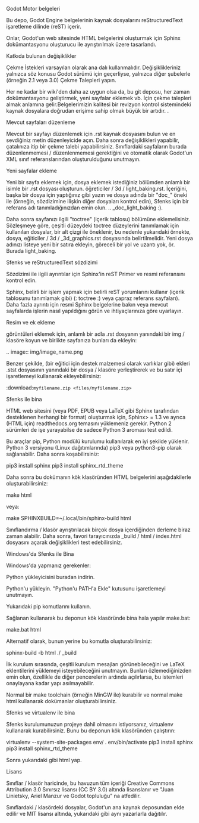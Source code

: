 Godot Motor belgeleri

Bu depo, Godot Engine belgelerinin kaynak dosyalarını reStructuredText işaretleme dilinde (reST) içerir.

Onlar, Godot'un web sitesinde HTML belgelerini oluşturmak için Sphinx dokümantasyonu oluşturucu ile ayrıştırılmak üzere tasarlandı.

Katkıda bulunan değişiklikler

Çekme İstekleri varsayılan olarak ana dalı kullanmalıdır. Değişiklikleriniz yalnızca söz konusu Godot sürümü için geçerliyse, yalnızca diğer şubelerle (örneğin 2.1 veya 3.0) Çekme Talepleri yapın.

Her ne kadar bir wiki'den daha az uygun olsa da, bu git deposu, her zaman dokümantasyonu geliştirmek, yeni sayfalar eklemek vb. İçin çekme talepleri almak anlamına gelir.Belgelerimizin kalitesi bir revizyon kontrol sistemindeki kaynak dosyalara doğrudan erişime sahip olmak büyük bir artıdır. .

Mevcut sayfaları düzenleme

Mevcut bir sayfayı düzenlemek için .rst kaynak dosyasını bulun ve en sevdiğiniz metin düzenleyicide açın. Daha sonra değişiklikleri yapabilir, çatalınıza itip bir çekme talebi yapabilirsiniz. Sınıflardaki sayfaların burada düzenlenmemesi / düzenlenmemesi gerektiğini ve otomatik olarak Godot'un XML sınıf referanslarından oluşturulduğunu unutmayın.

Yeni sayfalar ekleme

Yeni bir sayfa eklemek için, dosya eklemek istediğiniz bölümden anlamlı bir isimle bir .rst dosyası oluşturun. öğreticiler / 3d / light_baking.rst. İçeriğini, başka bir dosya için yaptığınız gibi yazın ve dosya adında bir "doc_" öneki ile (örneğin, sözdizimine ilişkin diğer dosyaları kontrol edin), Sfenks için bir referans adı tanımladığınızdan emin olun. .. _doc_light_baking :).

Daha sonra sayfanızı ilgili "toctree" (içerik tablosu) bölümüne eklemelisiniz. Sözleşmeye göre, çeşitli düzeydeki toctree düzeylerini tanımlamak için kullanılan dosyalar, bir alt çizgi ile öneklenir, bu nedenle yukarıdaki örnekte, dosya, eğiticiler / 3d / _3d_graphics.rst dosyasında belirtilmelidir. Yeni dosya adınızı listeye yeni bir satıra ekleyin, göreceli bir yol ve uzantı yok, ör. Burada light_baking.

Sfenks ve reStructuredText sözdizimi

Sözdizimi ile ilgili ayrıntılar için Sphinx'in reST Primer ve resmi referansını kontrol edin.

Sphinx, belirli bir işlem yapmak için belirli reST yorumlarını kullanır (içerik tablosunu tanımlamak gibi) (: toctree :) veya çapraz referans sayfaları). Daha fazla ayrıntı için resmi Sphinx belgelerine bakın veya mevcut sayfalarda işlerin nasıl yapıldığını görün ve ihtiyaçlarınıza göre uyarlayın.

Resim ve ek ekleme

görüntüleri eklemek için, anlamlı bir adla .rst dosyanın yanındaki bir img / klasöre koyun ve birlikte sayfanıza bunları da ekleyin:

.. image:: img/image_name.png

Benzer şekilde, (bir eğitici için destek malzemesi olarak varlıklar gibi) ekleri .stst dosyasının yanındaki bir dosya / klasöre yerleştirerek ve bu satır içi işaretlemeyi kullanarak ekleyebilirsiniz:

:download:`myfilename.zip <files/myfilename.zip>`

Sfenks ile bina

HTML web sitesini (veya PDF, EPUB veya LaTeX gibi Sphinx tarafından desteklenen herhangi bir format) oluşturmak için, Sphinx> = 1.3 ve ayrıca (HTML için) readthedocs.org temasını yüklemeniz gerekir. Python 2 sürümleri de işe yarayabilse de sadece Python 3 aroması test edildi.

Bu araçlar pip, Python modülü kurulumu kullanılarak en iyi şekilde yüklenir. Python 3 versiyonu (Linux dağıtımlarında) pip3 veya python3-pip olarak sağlanabilir. Daha sonra koşabilirsiniz:

pip3 install sphinx pip3 install sphinx_rtd_theme

Daha sonra bu dokümanın kök klasöründen HTML belgelerini aşağıdakilerle oluşturabilirsiniz:

make html

veya:

make SPHINXBUILD=~/.local/bin/sphinx-build html

Sınıflandırma / klasör ayrıştırılacak birçok dosya içerdiğinden derleme biraz zaman alabilir.
Daha sonra, favori tarayıcınızda _build / html / index.html dosyasını açarak değişiklikleri test edebilirsiniz.

Windows'da Sfenks ile Bina

Windows'da yapmanız gerekenler:

Python yükleyicisini buradan indirin.

Python'u yükleyin. "Python'u PATH'a Ekle" kutusunu işaretlemeyi unutmayın.

Yukarıdaki pip komutlarını kullanın.

Sağlanan kullanarak bu deponun kök klasöründe bina hala yapılır make.bat:

make.bat html

Alternatif olarak, bunun yerine bu komutla oluşturabilirsiniz:

sphinx-build -b html ./ _build

İlk kurulum sırasında, çeşitli kurulum mesajları görünebileceğini ve LaTeX eklentilerini yüklemeyi isteyebileceğini unutmayın. Bunları özlemediğinizden emin olun, özellikle de diğer pencerelerin ardında açılırlarsa, bu istemleri onaylayana kadar yapı asılmayabilir.

Normal bir make toolchain (örneğin MinGW ile) kurabilir ve normal make html kullanarak dokümanlar oluşturabilirsiniz.

Sfenks ve virtualenv ile bina

Sfenks kurulumunuzun projeye dahil olmasını istiyorsanız, virtualenv kullanarak kurabilirsiniz. Bunu bu deponun kök klasöründen çalıştırın:

virtualenv --system-site-packages env/ . env/bin/activate pip3 install sphinx pip3 install sphinx_rtd_theme

Sonra yukarıdaki gibi html yap.

Lisans

Sınıflar / klasör haricinde, bu havuzun tüm içeriği Creative Commons Attribution 3.0 Sınırsız lisansı (CC BY 3.0) altında lisanslanır ve "Juan Linietsky, Ariel Manzur ve Godot topluluğu" na atfedilir.

Sınıflardaki / klasördeki dosyalar, Godot'un ana kaynak deposundan elde edilir ve MIT lisansı altında, yukarıdaki gibi aynı yazarlarla dağıtılır.

